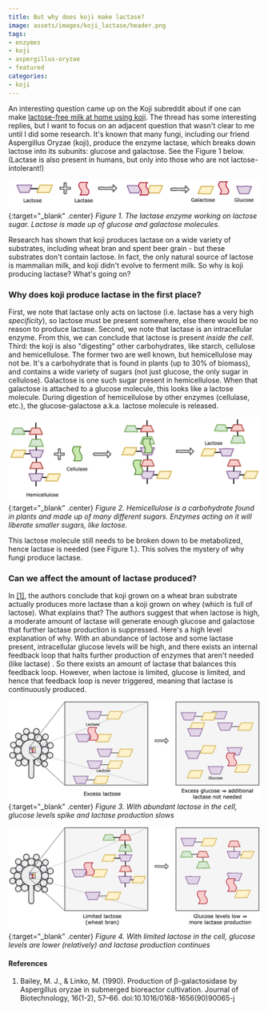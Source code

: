 ```yaml
---
title: But why does koji make lactase?
image: assets/images/koji_lactase/header.png
tags:
- enzymes
- koji
- aspergillus-oryzae
- featured
categories:
- koji
---
```


An interesting question came up on the Koji subreddit about if one can make [lactose-free milk at home using koji](https://www.reddit.com/r/Koji/comments/g6lpnt/using_koji_to_make_lactose_free_milk/). The thread has some interesting replies, but I want to focus on an adjacent question that wasn't clear to me until I did some research. It's known that many fungi, including our friend Aspergillus Oryzae (koji), produce the enzyme lactase, which breaks down lactose into its subunits: glucose and galactose. See the Figure 1 below. (Lactase is also present in humans, but only into those who are not lactose-intolerant!)

[![lactase](/assets/images/koji_lactase/lactase.png)](/assets/images/koji_lactase/lactase.png){:target="_blank" .center}
*Figure 1. The lactase enzyme working on lactose sugar. Lactose is made up of glucose and galactose molecules.*


Research has shown that koji produces lactase on a wide variety of substrates, including wheat bran and spent beer grain - but these substrates don't contain lactose. In fact, the only natural source of lactose is mammalian milk, and koji didn't evolve to ferment milk. So why is koji producing lactase? What's going on?

### Why does koji produce lactase in the first place?

First, we note that lactase only acts on lactose (i.e. lactase has a very high _specificity_), so lactose must be present somewhere, else there would be no reason to produce lactase. Second, we note that lactase is an intracellular enzyme. From this, we can conclude that lactose is present _inside the cell_. Third: the koji is also "digesting" other carbohydrates, like starch, cellulose and hemicellulose. The former two are well known, but hemicellulose may not be. It's a carbohydrate that is found in plants (up to 30% of biomass), and contains a wide variety of sugars (not just glucose, the only sugar in cellulose). Galactose is one such sugar present in hemicellulose. When that galactose is attached to a glucose molecule, this looks like a lactose molecule. During digestion of hemicellulose by other enzymes (cellulase, etc.), the glucose-galactose a.k.a. lactose molecule is released.

[![hemicellulose](/assets/images/koji_lactase/hemicellulose.png)](/assets/images/koji_lactase/hemicellulose.png){:target="_blank" .center}
*Figure 2. Hemicellulose is a carbohydrate found in plants and made up of many different sugars. Enzymes acting on it will liberate smaller sugars, like lactose.*


This lactose molecule still needs to be broken down to be metabolized, hence lactase is needed (see Figure 1.). This solves the mystery of why fungi produce lactase.

### Can we affect the amount of lactase produced?

In [[1]](https://sci-hub.tw/10.1016/0168-1656(90)90065-J), the authors conclude that koji grown on a wheat bran substrate actually produces more lactase than a koji grown on whey (which is full of lactose). What explains that? The authors suggest that when lactose is high, a moderate amount of lactase will generate enough glucose and galactose that further lactase production is suppressed. Here's a high level explanation of why. With an abundance of lactose and some lactase present, intracellular glucose levels will be high, and there exists an internal feedback loop that halts further production of enzymes that aren't needed (like lactase) . So there exists an amount of lactase that balances this feedback loop. However, when lactose is limited, glucose is limited, and hence that feedback loop is never triggered, meaning that lactase is continuously produced.

[![lactose_substrate](/assets/images/koji_lactase/lactose_substrate.png)](/assets/images/koji_lactase/lactose_substrate.png){:target="_blank" .center}
*Figure 3. With abundant lactose in the cell, glucose levels spike and lactase production slows*

[![wheat_bran_substrate](/assets/images/koji_lactase/wheat_bran_substrate.png)](/assets/images/koji_lactase/wheat_bran_substrate.png){:target="_blank" .center}
*Figure 4. With limited lactose in the cell, glucose levels are lower (relatively) and lactase production continues*

#### References
 1. Bailey, M. J., & Linko, M. (1990). Production of β-galactosidase by Aspergillus oryzae in submerged bioreactor cultivation. Journal of Biotechnology, 16(1-2), 57–66. doi:10.1016/0168-1656(90)90065-j
